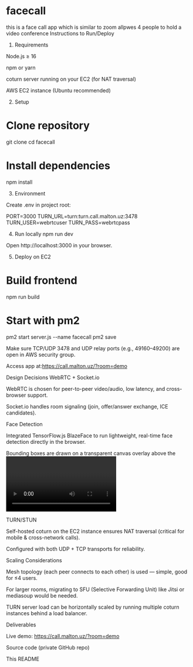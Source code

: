 # facecall
this is a face call app which is similar to zoom allpwes 4 people to hold a video conference
Instructions to Run/Deploy
1. Requirements

Node.js ≥ 16

npm or yarn

coturn server running on your EC2 (for NAT traversal)

AWS EC2 instance (Ubuntu recommended)

2. Setup
# Clone repository
git clone <your-private-repo-url>
cd facecall

# Install dependencies
npm install

3. Environment

Create .env in project root:

PORT=3000
TURN_URL=turn:turn.call.malton.uz:3478
TURN_USER=webrtcuser
TURN_PASS=webrtcpass

4. Run locally
npm run dev


Open http://localhost:3000
 in your browser.

5. Deploy on EC2
# Build frontend
npm run build

# Start with pm2
pm2 start server.js --name facecall
pm2 save


Make sure TCP/UDP 3478 and UDP relay ports (e.g., 49160–49200) are open in AWS security group.

Access app at:https://call.malton.uz/?room=demo

Design Decisions
WebRTC + Socket.io

WebRTC is chosen for peer-to-peer video/audio, low latency, and cross-browser support.

Socket.io handles room signaling (join, offer/answer exchange, ICE candidates).

Face Detection

Integrated TensorFlow.js BlazeFace to run lightweight, real-time face detection directly in the browser.

Bounding boxes are drawn on a transparent canvas overlay above the <video> element.

TURN/STUN

Self-hosted coturn on the EC2 instance ensures NAT traversal (critical for mobile & cross-network calls).

Configured with both UDP + TCP transports for reliability.

Scaling Considerations

Mesh topology (each peer connects to each other) is used — simple, good for ≤4 users.

For larger rooms, migrating to SFU (Selective Forwarding Unit) like Jitsi or mediasoup would be needed.

TURN server load can be horizontally scaled by running multiple coturn instances behind a load balancer.

Deliverables

Live demo: https://call.malton.uz/?room=demo

Source code (private GitHub repo)

This README
